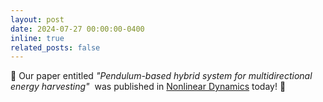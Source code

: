 ```yaml
---
layout: post
date: 2024-07-27 00:00:00-0400
inline: true
related_posts: false
---
```


:scroll: Our paper entitled _"Pendulum-based hybrid system for multidirectional energy harvesting"_&nbsp; was published in [Nonlinear Dynamics](https://doi.org/10.1007/s11071-024-10040-z) today! :tada:
